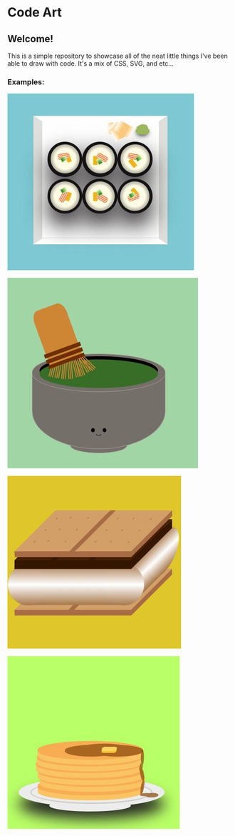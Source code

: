 # Code Art

## Welcome!
This is a simple repository to showcase all of the neat little things I've been able to draw with code. It's a mix of CSS, SVG, and etc...

### Examples:

![Image of MakiRoll](https://github.com/phuong-marangoni/codeArt/blob/master/img/CSSMakiRoll.JPG "CSS Maki Roll")

![Image of Matcha](https://github.com/phuong-marangoni/codeArt/blob/master/img/CSSMatcha.jpg "CSS Matcha")

![Image of Smores](https://github.com/phuong-marangoni/codeArt/blob/master/img/CSSSmores.JPG "CSS Smores")

![Image of Pancakes](https://github.com/phuong-marangoni/codeArt/blob/master/img/CSSPancakes.JPG "CSS Pancakes")


